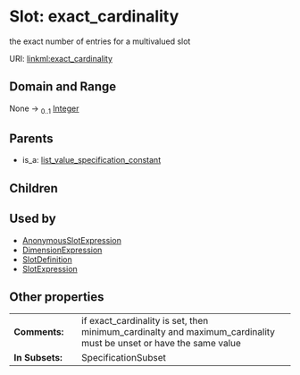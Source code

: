
# Slot: exact_cardinality


the exact number of entries for a multivalued slot

URI: [linkml:exact_cardinality](https://w3id.org/linkml/exact_cardinality)


## Domain and Range

None &#8594;  <sub>0..1</sub> [Integer](types/Integer.md)

## Parents

 *  is_a: [list_value_specification_constant](list_value_specification_constant.md)

## Children


## Used by

 * [AnonymousSlotExpression](AnonymousSlotExpression.md)
 * [DimensionExpression](DimensionExpression.md)
 * [SlotDefinition](SlotDefinition.md)
 * [SlotExpression](SlotExpression.md)

## Other properties

|  |  |  |
| --- | --- | --- |
| **Comments:** | | if exact_cardinality is set, then minimum_cardinalty and maximum_cardinality must be unset or have the same value |
| **In Subsets:** | | SpecificationSubset |

